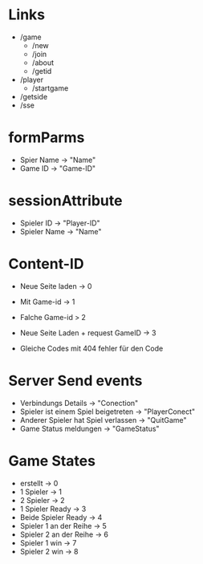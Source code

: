 # Links 
  - /game
    - /new
    - /join
    - /about
    - /getid
  - /player
    - /startgame
  - /getside
  - /sse

# formParms
  - Spier Name -> "Name"
  - Game ID -> "Game-ID"

# sessionAttribute
  - Spieler ID -> "Player-ID"  
  - Spieler Name -> "Name"

# Content-ID
  - Neue Seite laden -> 0
  - Mit Game-id -> 1
  - Falche Game-id > 2 
  - Neue Seite Laden + request GameID -> 3

  - Gleiche Codes mit 404 fehler für den Code

# Server Send events
  - Verbindungs Details -> "Conection"
  - Spieler ist einem Spiel beigetreten -> "PlayerConect"
  - Anderer Spieler hat Spiel verlassen -> "QuitGame"
  - Game Status meldungen -> "GameStatus"

# Game States 
  - erstellt -> 0 
  - 1 Spieler -> 1
  - 2 Spieler -> 2
  - 1 Spieler Ready -> 3
  - Beide Spieler Ready -> 4
  - Spieler 1 an der Reihe -> 5
  - Spieler 2 an der Reihe -> 6
  - Spieler 1 win -> 7
  - Spieler 2 win -> 8 